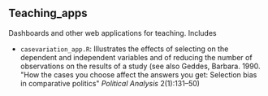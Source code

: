 ## Teaching_apps

Dashboards and other web applications for teaching. Includes

 - `casevariation_app.R`: Illustrates the effects of selecting on the dependent and independent variables and of reducing the number of observations on the results of a study (see also Geddes, Barbara. 1990. "How the cases you choose affect the answers you get: Selection bias in comparative politics" *Political Analysis* 2(1):131–50)
